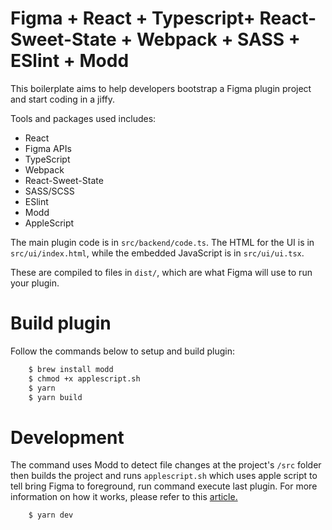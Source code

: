 # Figma + React + Typescript+ React-Sweet-State + Webpack + SASS + ESlint + Modd

This boilerplate aims to help developers bootstrap a Figma plugin project and start coding in a jiffy.

Tools and packages used includes:

- React
- Figma APIs
- TypeScript
- Webpack
- React-Sweet-State
- SASS/SCSS
- ESlint
- Modd
- AppleScript

The main plugin code is in `src/backend/code.ts`. The HTML for the UI is in
`src/ui/index.html`, while the embedded JavaScript is in `src/ui/ui.tsx`.

These are compiled to files in `dist/`, which are what Figma will use to run
your plugin.

# Build plugin

Follow the commands below to setup and build plugin:

```bash
    $ brew install modd
    $ chmod +x applescript.sh
    $ yarn
    $ yarn build
```

# Development

The command uses Modd to detect file changes at the project's `/src` folder then builds the project and runs `applescript.sh` which uses apple script to tell bring Figma to foreground, run command execute last plugin. For more information on how it works, please refer to this [article.](https://www.reactjunkie.com/react-graphql-figma-plugin)

```bash
    $ yarn dev
```
